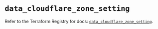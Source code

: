 # `data_cloudflare_zone_setting`

Refer to the Terraform Registry for docs: [`data_cloudflare_zone_setting`](https://registry.terraform.io/providers/cloudflare/cloudflare/5.11.0/docs/data-sources/zone_setting).
